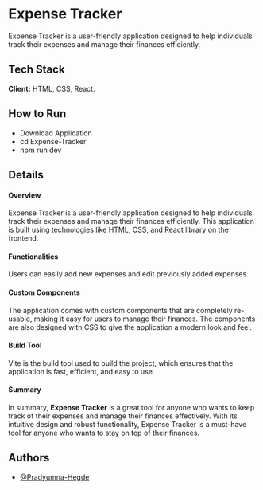 
# Expense Tracker

Expense Tracker is a user-friendly application designed to help individuals track their expenses and manage their finances efficiently.
## Tech Stack

**Client:** HTML, CSS, React.
## How to Run

- Download Application
- cd Expense-Tracker
- npm run dev
## Details
#### Overview
Expense Tracker is a user-friendly application designed to help individuals track their expenses and manage their finances efficiently. This application is built using technologies like HTML, CSS, and React library on the frontend.

#### Functionalities
Users can easily add new expenses and edit previously added expenses. 

#### Custom Components
The application comes with custom components that are completely re-usable, making it easy for users to manage their finances. The components are also designed with CSS to give the application a modern look and feel.

#### Build Tool
Vite is the build tool used to build the project, which ensures that the application is fast, efficient, and easy to use. 

#### Summary
In summary, **Expense Tracker** is a great tool for anyone who wants to keep track of their expenses and manage their finances effectively. With its intuitive design and robust functionality, Expense Tracker is a must-have tool for anyone who wants to stay on top of their finances.
## Authors

- [@Pradyumna-Hegde](https://www.github.com/Pradyumna-Hegde)


